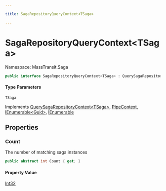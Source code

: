 ```yaml
---

title: SagaRepositoryQueryContext<TSaga>

---
```


# SagaRepositoryQueryContext\<TSaga\>

Namespace: MassTransit.Saga

```csharp
public interface SagaRepositoryQueryContext<TSaga> : QuerySagaRepositoryContext<TSaga>, PipeContext, IEnumerable<Guid>, IEnumerable
```

#### Type Parameters

`TSaga`<br/>

Implements [QuerySagaRepositoryContext\<TSaga\>](../masstransit-saga/querysagarepositorycontext-1), [PipeContext](../../masstransit-abstractions/masstransit/pipecontext), [IEnumerable\<Guid\>](https://learn.microsoft.com/en-us/dotnet/api/system.collections.generic.ienumerable-1), [IEnumerable](https://learn.microsoft.com/en-us/dotnet/api/system.collections.ienumerable)

## Properties

### **Count**

The number of matching saga instances

```csharp
public abstract int Count { get; }
```

#### Property Value

[Int32](https://learn.microsoft.com/en-us/dotnet/api/system.int32)<br/>
